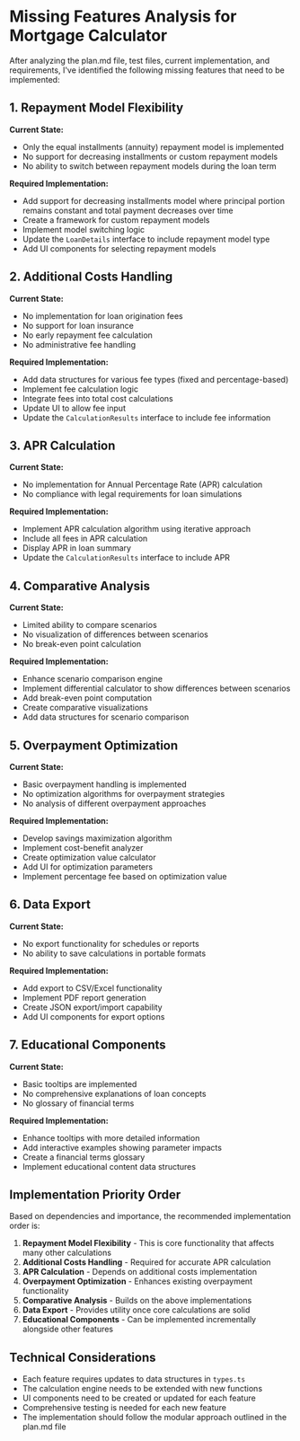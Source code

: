 # Missing Features Analysis for Mortgage Calculator

After analyzing the plan.md file, test files, current implementation, and requirements, I've identified the following missing features that need to be implemented:

## 1. Repayment Model Flexibility

**Current State:**
- Only the equal installments (annuity) repayment model is implemented
- No support for decreasing installments or custom repayment models
- No ability to switch between repayment models during the loan term

**Required Implementation:**
- Add support for decreasing installments model where principal portion remains constant and total payment decreases over time
- Create a framework for custom repayment models
- Implement model switching logic
- Update the `LoanDetails` interface to include repayment model type
- Add UI components for selecting repayment models

## 2. Additional Costs Handling

**Current State:**
- No implementation for loan origination fees
- No support for loan insurance
- No early repayment fee calculation
- No administrative fee handling

**Required Implementation:**
- Add data structures for various fee types (fixed and percentage-based)
- Implement fee calculation logic
- Integrate fees into total cost calculations
- Update UI to allow fee input
- Update the `CalculationResults` interface to include fee information

## 3. APR Calculation

**Current State:**
- No implementation for Annual Percentage Rate (APR) calculation
- No compliance with legal requirements for loan simulations

**Required Implementation:**
- Implement APR calculation algorithm using iterative approach
- Include all fees in APR calculation
- Display APR in loan summary
- Update the `CalculationResults` interface to include APR

## 4. Comparative Analysis

**Current State:**
- Limited ability to compare scenarios
- No visualization of differences between scenarios
- No break-even point calculation

**Required Implementation:**
- Enhance scenario comparison engine
- Implement differential calculator to show differences between scenarios
- Add break-even point computation
- Create comparative visualizations
- Add data structures for scenario comparison

## 5. Overpayment Optimization

**Current State:**
- Basic overpayment handling is implemented
- No optimization algorithms for overpayment strategies
- No analysis of different overpayment approaches

**Required Implementation:**
- Develop savings maximization algorithm
- Implement cost-benefit analyzer
- Create optimization value calculator
- Add UI for optimization parameters
- Implement percentage fee based on optimization value

## 6. Data Export

**Current State:**
- No export functionality for schedules or reports
- No ability to save calculations in portable formats

**Required Implementation:**
- Add export to CSV/Excel functionality
- Implement PDF report generation
- Create JSON export/import capability
- Add UI components for export options

## 7. Educational Components

**Current State:**
- Basic tooltips are implemented
- No comprehensive explanations of loan concepts
- No glossary of financial terms

**Required Implementation:**
- Enhance tooltips with more detailed information
- Add interactive examples showing parameter impacts
- Create a financial terms glossary
- Implement educational content data structures

## Implementation Priority Order

Based on dependencies and importance, the recommended implementation order is:

1. **Repayment Model Flexibility** - This is core functionality that affects many other calculations
2. **Additional Costs Handling** - Required for accurate APR calculation
3. **APR Calculation** - Depends on additional costs implementation
4. **Overpayment Optimization** - Enhances existing overpayment functionality
5. **Comparative Analysis** - Builds on the above implementations
6. **Data Export** - Provides utility once core calculations are solid
7. **Educational Components** - Can be implemented incrementally alongside other features

## Technical Considerations

- Each feature requires updates to data structures in `types.ts`
- The calculation engine needs to be extended with new functions
- UI components need to be created or updated for each feature
- Comprehensive testing is needed for each new feature
- The implementation should follow the modular approach outlined in the plan.md file
